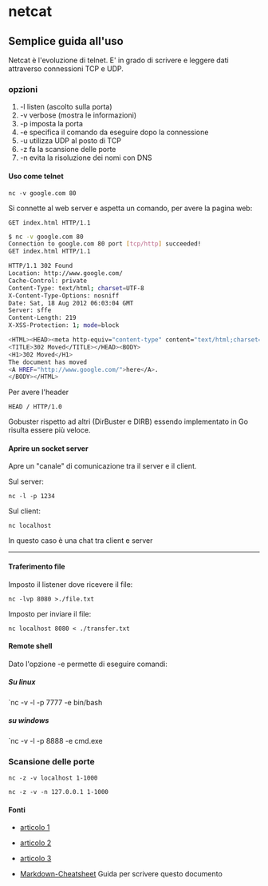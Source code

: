 # netcat

## Semplice guida all'uso
  
Netcat è l'evoluzione di telnet. E' in grado di scrivere e leggere dati attraverso connessioni TCP e UDP.

### opzioni

1. -l listen (ascolto sulla porta)
2. -v verbose (mostra le informazioni)
3. -p imposta la porta
4. -e specifica il comando da eseguire dopo la connessione
5. -u utilizza UDP al posto di TCP
6. -z fa la scansione delle porte
7. -n evita la risoluzione dei nomi con DNS

#### Uso come telnet

`nc -v google.com 80`

Si connette al web server  e aspetta un comando, per avere la pagina web:

`GET index.html HTTP/1.1`

```bash
$ nc -v google.com 80
Connection to google.com 80 port [tcp/http] succeeded!
GET index.html HTTP/1.1

HTTP/1.1 302 Found
Location: http://www.google.com/
Cache-Control: private
Content-Type: text/html; charset=UTF-8
X-Content-Type-Options: nosniff
Date: Sat, 18 Aug 2012 06:03:04 GMT
Server: sffe
Content-Length: 219
X-XSS-Protection: 1; mode=block

<HTML><HEAD><meta http-equiv="content-type" content="text/html;charset=utf-8">
<TITLE>302 Moved</TITLE></HEAD><BODY>
<H1>302 Moved</H1>
The document has moved
<A HREF="http://www.google.com/">here</A>.
</BODY></HTML>
```

Per avere l'header

`HEAD / HTTP/1.0`

Gobuster rispetto ad altri (DirBuster e DIRB) essendo implementato in Go risulta essere più veloce.

#### Aprire un socket server

Apre un "canale" di comunicazione tra il server e il client.

Sul server:

`nc -l -p 1234`

Sul client:

`nc localhost`

In questo caso è una chat tra client e server

---

#### Traferimento file

Imposto il listener dove ricevere il file:

`nc -lvp 8080 >./file.txt`

Imposto per inviare il file:

`nc localhost 8080 < ./transfer.txt`

#### Remote shell

Dato l'opzione -e permette di eseguire comandi:

##### Su linux

`nc -v -l -p 7777 -e bin/bash

##### su windows

`nc -v -l -p 8888 -e cmd.exe

### Scansione delle porte

`nc -z -v localhost 1-1000`

`nc -z -v -n 127.0.0.1 1-1000`

#### Fonti

* [articolo 1](https://www.binarytides.com/netcat-tutorial-for-beginners/)

* [articolo 2](https://www.win.tue.nl/~aeb/linux/hh/netcat_tutorial.pdf)

* [articolo 3](https://www.hackingtutorials.org/networking/hacking-with-netcat-part-1-the-basics/)

* [Markdown-Cheatsheet](https://github.com/adam-p/markdown-here/wiki/Markdown-Cheatsheet#html) Guida per scrivere questo documento
